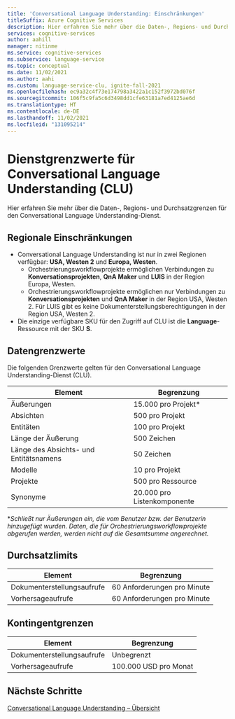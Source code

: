 ```yaml
---
title: 'Conversational Language Understanding: Einschränkungen'
titleSuffix: Azure Cognitive Services
description: Hier erfahren Sie mehr über die Daten-, Regions- und Durchsatzgrenzen für Conversational Language Understanding (CLU).
services: cognitive-services
author: aahill
manager: nitinme
ms.service: cognitive-services
ms.subservice: language-service
ms.topic: conceptual
ms.date: 11/02/2021
ms.author: aahi
ms.custom: language-service-clu, ignite-fall-2021
ms.openlocfilehash: ec9a32c4f73e174798a3422a1c152f3972bd076f
ms.sourcegitcommit: 106f5c9fa5c6d3498dd1cfe63181a7ed4125ae6d
ms.translationtype: HT
ms.contentlocale: de-DE
ms.lasthandoff: 11/02/2021
ms.locfileid: "131095214"
---
```

# <a name="service-limits-for-conversational-language-understanding"></a>Dienstgrenzwerte für Conversational Language Understanding (CLU)

Hier erfahren Sie mehr über die Daten-, Regions- und Durchsatzgrenzen für den Conversational Language Understanding-Dienst.

## <a name="region-limits"></a>Regionale Einschränkungen

- Conversational Language Understanding ist nur in zwei Regionen verfügbar: **USA, Westen 2** und **Europa, Westen**. 
    - Orchestrierungsworkflowprojekte ermöglichen Verbindungen zu **Konversationsprojekten**, **QnA Maker** und **LUIS** in der Region Europa, Westen.
    - Orchestrierungsworkflowprojekte ermöglichen nur Verbindungen zu **Konversationsprojekten** und **QnA Maker** in der Region USA, Westen 2. Für LUIS gibt es keine Dokumenterstellungsberechtigungen in der Region USA, Westen 2. 
- Die einzige verfügbare SKU für den Zugriff auf CLU ist die **Language**-Ressource mit der SKU **S**.

## <a name="data-limits"></a>Datengrenzwerte

Die folgenden Grenzwerte gelten für den Conversational Language Understanding-Dienst (CLU).

|Element|Begrenzung|
| --- | --- |
|Äußerungen|15.000 pro Projekt*|
|Absichten|500 pro Projekt|
|Entitäten|100 pro Projekt|
|Länge der Äußerung|500 Zeichen|
|Länge des Absichts- und Entitätsnamens|50 Zeichen|
|Modelle|10 pro Projekt|
|Projekte|500 pro Ressource|
|Synonyme|20.000 pro Listenkomponente|

\**Schließt nur Äußerungen ein, die vom Benutzer bzw. der Benutzerin hinzugefügt wurden. Daten, die für Orchestrierungsworkflowprojekte abgerufen werden, werden nicht auf die Gesamtsumme angerechnet.*


## <a name="throughput-limits"></a>Durchsatzlimits

|Element | Begrenzung |
--- | --- 
|Dokumenterstellungsaufrufe| 60 Anforderungen pro Minute|
|Vorhersageaufrufe| 60 Anforderungen pro Minute|

## <a name="quota-limits"></a>Kontingentgrenzen

| Element | Begrenzung |
--- | --- 
|Dokumenterstellungsaufrufe| Unbegrenzt|
|Vorhersageaufrufe| 100.000 USD pro Monat|

## <a name="next-steps"></a>Nächste Schritte

[Conversational Language Understanding – Übersicht](overview.md)
